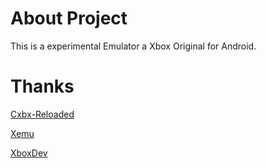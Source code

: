 # About Project

This is a experimental Emulator a Xbox Original for Android.

# Thanks

[Cxbx-Reloaded](https://github.com/Cxbx-Reloaded/Cxbx-Reloaded)


[Xemu](https://github.com/xemu-project/xemu)

[XboxDev](https://github.com/xboxdev)
